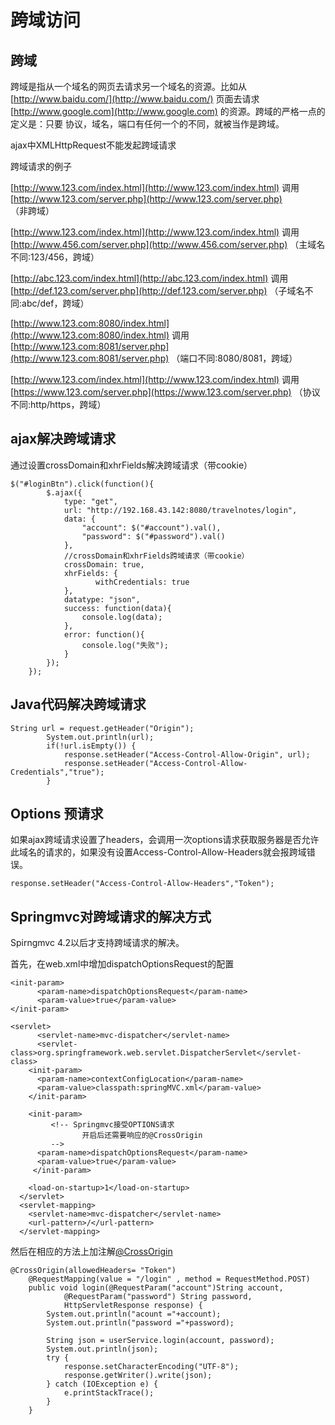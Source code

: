 # 跨域访问

## 跨域

跨域是指从一个域名的网页去请求另一个域名的资源。比如从[http://www.baidu.com/](http://www.baidu.com/) 页面去请求 [http://www.google.com](http://www.google.com) 的资源。跨域的严格一点的定义是：只要 协议，域名，端口有任何一个的不同，就被当作是跨域。

ajax中XMLHttpRequest不能发起跨域请求

跨域请求的例子

[http://www.123.com/index.html](http://www.123.com/index.html) 调用 [http://www.123.com/server.php](http://www.123.com/server.php) （非跨域）

[http://www.123.com/index.html](http://www.123.com/index.html) 调用 [http://www.456.com/server.php](http://www.456.com/server.php) （主域名不同:123/456，跨域）

[http://abc.123.com/index.html](http://abc.123.com/index.html) 调用 [http://def.123.com/server.php](http://def.123.com/server.php) （子域名不同:abc/def，跨域）

[http://www.123.com:8080/index.html](http://www.123.com:8080/index.html) 调用 [http://www.123.com:8081/server.php](http://www.123.com:8081/server.php) （端口不同:8080/8081，跨域）

[http://www.123.com/index.html](http://www.123.com/index.html) 调用 [https://www.123.com/server.php](https://www.123.com/server.php) （协议不同:http/https，跨域）

## ajax解决跨域请求

通过设置crossDomain和xhrFields解决跨域请求（带cookie）

```text
$("#loginBtn").click(function(){
        $.ajax({
            type: "get",
            url: "http://192.168.43.142:8080/travelnotes/login",
            data: {
                "account": $("#account").val(),
                "password": $("#password").val()
            },
            //crossDomain和xhrFields跨域请求（带cookie）
            crossDomain: true,
            xhrFields: {
                   withCredentials: true
            },
            datatype: "json",
            success: function(data){
                console.log(data);
            },
            error: function(){
                console.log("失败");
            }
        });
    });
```

## Java代码解决跨域请求

```text
String url = request.getHeader("Origin");
        System.out.println(url);
        if(!url.isEmpty()) {
            response.setHeader("Access-Control-Allow-Origin", url);
            response.setHeader("Access-Control-Allow-Credentials","true");
        }
```

## Options 预请求

如果ajax跨域请求设置了headers，会调用一次options请求获取服务器是否允许此域名的请求的，如果没有设置Access-Control-Allow-Headers就会报跨域错误。

```text
response.setHeader("Access-Control-Allow-Headers","Token");
```

## Springmvc对跨域请求的解决方式

Spirngmvc 4.2以后才支持跨域请求的解决。

首先，在web.xml中增加dispatchOptionsRequest的配置

```text
<init-param>
      <param-name>dispatchOptionsRequest</param-name>  
      <param-value>true</param-value> 
</init-param>
```

```text
<servlet>
      <servlet-name>mvc-dispatcher</servlet-name>
      <servlet-class>org.springframework.web.servlet.DispatcherServlet</servlet-class>
    <init-param>
      <param-name>contextConfigLocation</param-name>
      <param-value>classpath:springMVC.xml</param-value>
    </init-param>

    <init-param>
         <!-- Springmvc接受OPTIONS请求 
                开启后还需要响应的@CrossOrigin
         -->
      <param-name>dispatchOptionsRequest</param-name>  
      <param-value>true</param-value> 
     </init-param>

    <load-on-startup>1</load-on-startup>
  </servlet>
  <servlet-mapping>
    <servlet-name>mvc-dispatcher</servlet-name>
    <url-pattern>/</url-pattern>
  </servlet-mapping>
```

然后在相应的方法上加注解[@CrossOrigin](http://blog.csdn.net/hj7jay/article/details/73613288)

```text
@CrossOrigin(allowedHeaders= "Token")
    @RequestMapping(value = "/login" , method = RequestMethod.POST)
    public void login(@RequestParam("account")String account,
            @RequestParam("password") String password, 
            HttpServletResponse response) {
        System.out.println("acount ="+account);
        System.out.println("password ="+password);

        String json = userService.login(account, password);
        System.out.println(json);
        try {
            response.setCharacterEncoding("UTF-8");
            response.getWriter().write(json);
        } catch (IOException e) {
            e.printStackTrace();
        }
    }
```

